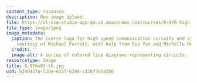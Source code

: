 ```yaml
---
content_type: resource
description: New image Upload
file: https://ol-ocw-studio-app-qa.s3.amazonaws.com/courses/6-976-high-speed-communication-circuits-and-systems-spring-2003/b349427a52bee15f6344c116f7e5a2b8_6-976s03-th.jpg
file_type: image/jpeg
image_metadata:
  caption: The course logo for high speed communication circuits and systems. (Image
    courtesy of Michael Perrott, with help from Sue Yee and Michelle Ho.)
  credit: ''
  image-alt: A series of colored line diagrams representing circuits.
resourcetype: Image
title: 6-976s03-th.jpg
uid: b349427a-52be-e15f-6344-c116f7e5a2b8
---
```

